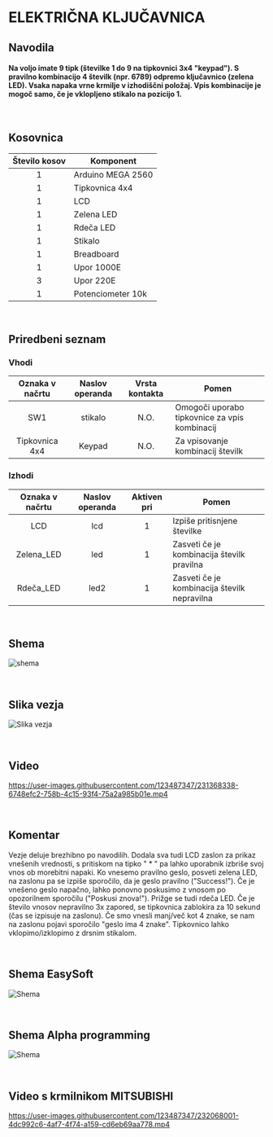 # ELEKTRIČNA KLJUČAVNICA

## Navodila
#### Na voljo imate 9 tipk (številke 1 do 9 na tipkovnici 3x4 "keypad"). S pravilno kombinacijo 4 številk (npr. 6789) odpremo ključavnico (zelena LED). Vsaka napaka vrne krmilje v izhodiščni položaj. Vpis kombinacije je mogoč samo, če je vklopljeno stikalo na pozicijo 1. 

<br />

## Kosovnica
| Število kosov |    Komponent   |                                         
| :-----------: |  ------------  |   
|       1       | Arduino MEGA 2560 |                    
|       1       | Tipkovnica 4x4 |
|       1       | LCD            | 
|       1       | Zelena LED     | 
|       1       | Rdeča LED      |
|       1       | Stikalo        |
|       1       | Breadboard     |
|       1       | Upor 1000E     |
|       3       | Upor 220E      |
|       1       | Potenciometer 10k |

<br />

## Priredbeni seznam

### Vhodi 
| Oznaka v načrtu | Naslov operanda      | Vrsta kontakta      | Pomen                                          |
|:---------------:|:--------------------:|:-------------------:|------------------------------------------------|
| SW1             | stikalo              | N.O.                | Omogoči uporabo tipkovnice za vpis kombinacij  |
| Tipkovnica 4x4  | Keypad               | N.O.                | Za vpisovanje kombinacij številk               |      


### Izhodi
| Oznaka v načrtu | Naslov operanda      | Aktiven pri         | Pomen                                          |
|:---------------:|:--------------------:|:-------------------:|------------------------------------------------|
| LCD             | lcd                  | 1                   | Izpiše pritisnjene številke                    |
| Zelena_LED      | led                  | 1                   | Zasveti če je kombinacija številk pravilna     |    
| Rdeča_LED       | led2                 | 1                   | Zasveti če je kombinacija številk nepravilna   |   

<br />

## Shema
![shema](https://user-images.githubusercontent.com/123487347/230547783-e755695b-7ce6-41fb-88cd-96b46885a3b1.png)

<br />

## Slika vezja
![Slika vezja](https://github.com/Snicl/projekt_ELEKTRICNA_KLJUCAVNICA/blob/main/Media/Slika%20vezja.jpg?raw=true)

<br />

## Video

https://user-images.githubusercontent.com/123487347/231368338-6748efc2-758b-4c15-93f4-75a2a985b01e.mp4

<br />

## Komentar
Vezje deluje brezhibno po navodilih. Dodala sva tudi LCD zaslon za prikaz vnešenih vrednosti, s pritiskom na tipko " * " pa lahko uporabnik izbriše svoj vnos ob morebitni napaki. Ko vnesemo pravilno geslo, posveti zelena LED, na zaslonu pa se izpiše sporočilo, da je geslo pravilno ("Success!"). Če je vnešeno geslo napačno, lahko ponovno poskusimo z vnosom po opozorilnem sporočilu ("Poskusi znova!"). Prižge se tudi rdeča LED. Če je število vnosov nepravilno 3x zapored, se tipkovnica zablokira za 10 sekund (čas se izpisuje na zaslonu). Če smo vnesli manj/več kot 4 znake, se nam na zaslonu pojavi sporočilo "geslo ima 4 znake". Tipkovnico lahko vklopimo/izklopimo z drsnim stikalom.

<br />

## Shema EasySoft

![Shema](https://user-images.githubusercontent.com/123487347/232062959-e0b215be-03a9-4764-a6d5-ee65452cf618.png)

<br />

## Shema Alpha programming

![Shema](https://user-images.githubusercontent.com/123487347/232063643-6aaf1888-110d-49e3-8b77-5a0849787465.png)

<br />

## Video s krmilnikom MITSUBISHI

https://user-images.githubusercontent.com/123487347/232068001-4dc992c6-4af7-4f74-a159-cd6eb69aa778.mp4



